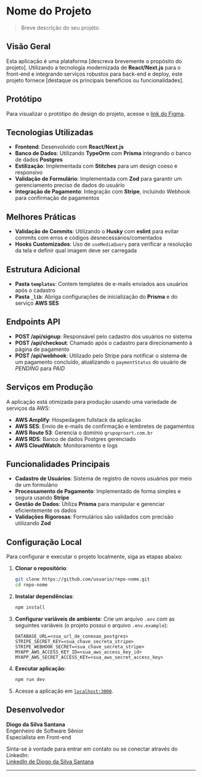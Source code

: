 # Nome do Projeto

> Breve descrição do seu projeto.

## Visão Geral

Esta aplicação é uma plataforma [descreva brevemente o propósito do projeto]. Utilizando a tecnologia modernizada de **React/Next.js** para o front-end e integrando serviços robustos para back-end e deploy, este projeto fornece [destaque os principais benefícios ou funcionalidades].

## Protótipo

Para visualizar o protótipo do design do projeto, acesse o [link do Figma](https://www.figma.com/design/xhZVw5S2IcXv1w0cgqkNKX/Landing-Page---Imers%C3%A2o-Esmeralda).

## Tecnologias Utilizadas

- **Frontend**: Desenvolvido com **React/Next.js**
- **Banco de Dados**: Utilizando **TypeOrm** com **Prisma** integrando o banco de dados **Postgres**
- **Estilização**: Implementada com **Stitches** para um design coeso e responsivo
- **Validação de Formulário**: Implementada com **Zod** para garantir um gerenciamento preciso de dados do usuário
- **Integração de Pagamento**: Integração com **Stripe**, incluindo Webhook para confirmação de pagamentos

## Melhores Práticas

- **Validação de Commits**: Utilizando o **Husky** com **eslint** para evitar commits com erros e códigos desnecessários/comentados
- **Hooks Customizados**: Uso de `useMediaQuery` para verificar a resolução da tela e definir qual imagem deve ser carregada

## Estrutura Adicional

- **Pasta `templates`**: Contem templates de e-mails enviados aos usuários após o cadastro
- **Pasta `_lib`**: Abriga configurações de inicialização do **Prisma** e do serviço **AWS SES**

## Endpoints API

- **POST /api/signup**: Responsável pelo cadastro dos usuários no sistema
- **POST /api/checkout**: Chamado após o cadastro para direcionamento à página de pagamento
- **POST /api/webhook**: Utilizado pelo Stripe para notificar o sistema de um pagamento concluído, atualizando o `paymentStatus` do usuário de *PENDING* para *PAID*

## Serviços em Produção

A aplicação está otimizada para produção usando uma variedade de serviços da AWS:

- **AWS Amplify**: Hospedagem fullstack da aplicação
- **AWS SES**: Envio de e-mails de confirmação e lembretes de pagamentos
- **AWS Route 53**: Gerencia o domínio `grupoproart.com.br`
- **AWS RDS**: Banco de dados Postgres gerenciado
- **AWS CloudWatch**: Monitoramento e logs

## Funcionalidades Principais

- **Cadastro de Usuários**: Sistema de registro de novos usuários por meio de um formulário
- **Processamento de Pagamento**: Implementado de forma simples e segura usando **Stripe**
- **Gestão de Dados**: Utiliza **Prisma** para manipular e gerenciar eficientemente os dados
- **Validações Rigorosas**: Formulários são validados com precisão utilizando **Zod**

## Configuração Local

Para configurar e executar o projeto localmente, siga as etapas abaixo:

1. **Clonar o repositório**:
    ```bash
    git clone https://github.com/usuario/repo-nome.git
    cd repo-nome
    ```

2. **Instalar dependências**:
    ```bash
    npm install
    ```

3. **Configurar variáveis de ambiente**: Crie um arquivo `.env` com as seguintes variáveis (o projeto possui o arquivo `.env.example`):
    ```env
    DATABASE_URL=<sua_url_de_conexao_postgres>
    STRIPE_SECRET_KEY=<sua_chave_secreta_stripe>
    STRIPE_WEBHOOK_SECRET=<sua_chave_secreta_stripe>
    MYAPP_AWS_ACCESS_KEY_ID=<sua_aws_access_key_id>
    MYAPP_AWS_SECRET_ACCESS_KEY=<sua_aws_secret_access_key>
    ```

4. **Executar aplicação**:
    ```bash
    npm run dev
    ```

5. Acesse a aplicação em [`localhost:3000`](http://localhost:3000).

## Desenvolvedor

**Diogo da Silva Santana**  
Engenheiro de Software Sênior  
Especialista em Front-end  

Sinta-se à vontade para entrar em contato ou se conectar através do LinkedIn:  
[LinkedIn de Diogo da Silva Santana](https://www.linkedin.com/in/diogosilvasantana/)

---
